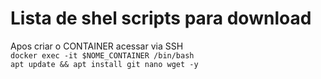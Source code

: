 # Lista de shel scripts para download
Apos criar o CONTAINER acessar via SSH
<br/>
`` docker exec -it $NOME_CONTAINER /bin/bash ``
<br />
`` apt update && apt install git nano wget -y ``
